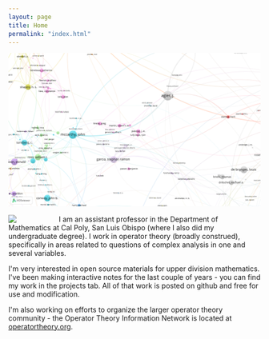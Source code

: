```yaml
---
layout: page
title: Home
permalink: "index.html"
---
```



![Ryan Map](assets/images/ryan_net.png)

<image width="20%" align="left" src="assets/images/858448641.jpg"/> I am an assistant professor in the Department of Mathematics at Cal Poly, San Luis Obispo (where I also did my undergraduate degree). I work in operator theory (broadly construed), specifically in areas related to questions of complex analysis in one and several variables. 

I'm very interested in open source materials for upper division mathematics. I've been making interactive notes for the last couple of years - you can find my work in the projects tab. All of that work is posted on github and free for use and modification.

I'm also working on efforts to organize the larger operator theory community - the Operator Theory Information Network is located at [operatortheory.org][1]. 

[1]:<https://operatortheory.org>


